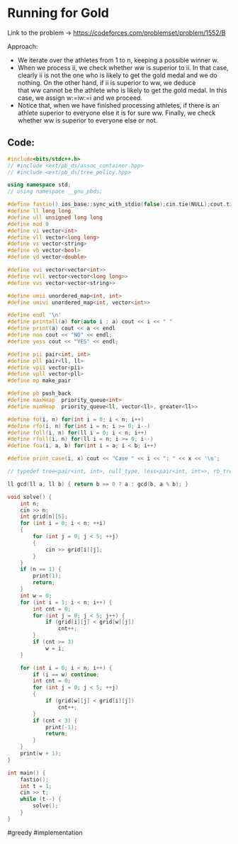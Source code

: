 # Running for Gold
Link to the problem -> https://codeforces.com/problemset/problem/1552/B

Approach: 
- We iterate over the athletes from 1 to n, keeping a possible winner w.
- When we process ii, we check whether ww is superior to ii. In that case, clearly ii is not the one who is likely to get the gold medal and we do nothing. On the other hand, if ii is superior to ww, we deduce that ww cannot be the athlete who is likely to get the gold medal. In this case, we assign w:=iw:=i and we proceed.
- Notice that, when we have finished processing athletes, if there is an athlete superior to everyone else it is for sure ww. Finally, we check whether ww is superior to everyone else or not.

## Code: 
```cpp
#include<bits/stdc++.h>
// #include <ext/pb_ds/assoc_container.hpp>
// #include <ext/pb_ds/tree_policy.hpp>

using namespace std;
// using namespace __gnu_pbds;

#define fastio() ios_base::sync_with_stdio(false);cin.tie(NULL);cout.tie(NULL)
#define ll long long
#define ull unsigned long long
#define mod 9
#define vi vector<int>
#define vll vector<long long>
#define vs vector<string>
#define vb vector<bool>
#define vd vector<double>

#define vvi vector<vector<int>>
#define vvll vector<vector<long long>>
#define vvs vector<vector<string>>

#define umii unordered_map<int, int>
#define umivi unordered_map<int, vector<int>>

#define endl '\n'
#define printall(a) for(auto i : a) cout << i << " "
#define print(a) cout << a << endl
#define noo cout << "NO" << endl;
#define yess cout << "YES" << endl;

#define pii pair<int, int>
#define pll pair<ll, ll>
#define vpii vector<pii>
#define vpll vector<pll>
#define mp make_pair

#define pb push_back
#define maxHeap  priority_queue<int>
#define minHeap  priority_queue<ll, vector<ll>, greater<ll>>

#define fo(i, n) for(int i = 0; i < n; i++)
#define rfo(i, n) for(int i = n; i >= 0; i--)
#define foll(i, n) for(ll i = 0; i < n; i++)
#define rfoll(i, n) for(ll i = n; i >= 0; i--)
#define foa(i, a, b) for(int i = a; i < b; i++)

#define print_case(i, x) cout << "Case " << i << ": " << x << '\n';

// typedef tree<pair<int, int>, null_type, less<pair<int, int>>, rb_tree_tag, tree_order_statistics_node_update> pbds;

ll gcd(ll a, ll b) { return b == 0 ? a : gcd(b, a % b); }

void solve() {
	int n;
	cin >> n;
	int grid[n][5];
	for (int i = 0; i < n; ++i)
	{
		for (int j = 0; j < 5; ++j)
		{
			cin >> grid[i][j];
		}
	}
	if (n == 1) {
		print(1);
		return;
	}
	int w = 0;
	for (int i = 1; i < n; i++) {
		int cnt = 0;
		for (int j = 0; j < 5; j++) {
			if (grid[i][j] < grid[w][j])
				cnt++;
		}
		if (cnt >= 3)
			w = i;
	}

	for (int i = 0; i < n; i++) {
		if (i == w) continue;
		int cnt = 0;
		for (int j = 0; j < 5; ++j)
		{
			if (grid[w][j] < grid[i][j])
				cnt++;
		}
		if (cnt < 3) {
			print(-1);
			return;
		}
	}
	print(w + 1);
}

int main() {
	fastio();
	int t = 1;
	cin >> t;
	while (t--) {
		solve();
	}
}
```
#greedy #implementation 